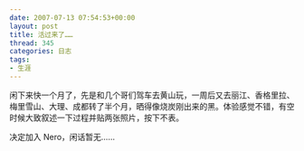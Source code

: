 ```yaml
---
date: 2007-07-13 07:54:53+00:00
layout: post
title: 活过来了……
thread: 345
categories: 日志
tags:
- 生涯
---
```


闲下来快一个月了，先是和几个哥们驾车去黄山玩，一周后又去丽江、香格里拉、梅里雪山、大理、成都转了半个月，晒得像烧炭刚出来的黑。体验感觉不错，有空时候大致叙述一下过程并贴两张照片，按下不表。  
  
决定加入 Nero，闲话暂无……
